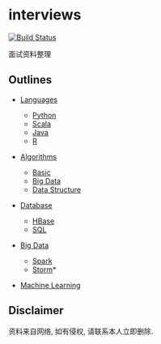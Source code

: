 # interviews

[![Build Status][build-badge]][build-status]

面试资料整理

## Outlines

- [Languages](languages)
  - [Python](languages/python)
  - [Scala](languages/scala)
  - [Java](languages/java)
  - [R](languages/r)

- [Algorithms](algorithms)
  - [Basic](algorithms/basic)
  - [Big Data](algorithms/big-data)
  - [Data Structure](algorithms/data-structure)

- [Database](database)
  - [HBase](database/hbase)
  - [SQL](database/sql)

- [Big Data](big-data)
  - [Spark](big-data/spark)
  - [Storm](big-data/storm)*

- [Machine Learning](machine-learning)

## Disclaimer

资料来自网络, 如有侵权, 请联系本人立即删除.

[build-badge]: https://img.shields.io/travis/pinker-god/interviews.svg
[build-status]: https://travis-ci.org/pinker-god/interviews
